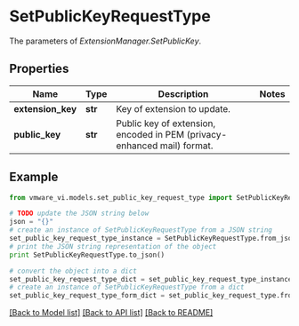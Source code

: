 # SetPublicKeyRequestType

The parameters of *ExtensionManager.SetPublicKey*. 

## Properties
Name | Type | Description | Notes
------------ | ------------- | ------------- | -------------
**extension_key** | **str** | Key of extension to update.  | 
**public_key** | **str** | Public key of extension, encoded in PEM (privacy-enhanced mail) format.  | 

## Example

```python
from vmware_vi.models.set_public_key_request_type import SetPublicKeyRequestType

# TODO update the JSON string below
json = "{}"
# create an instance of SetPublicKeyRequestType from a JSON string
set_public_key_request_type_instance = SetPublicKeyRequestType.from_json(json)
# print the JSON string representation of the object
print SetPublicKeyRequestType.to_json()

# convert the object into a dict
set_public_key_request_type_dict = set_public_key_request_type_instance.to_dict()
# create an instance of SetPublicKeyRequestType from a dict
set_public_key_request_type_form_dict = set_public_key_request_type.from_dict(set_public_key_request_type_dict)
```
[[Back to Model list]](../README.md#documentation-for-models) [[Back to API list]](../README.md#documentation-for-api-endpoints) [[Back to README]](../README.md)


